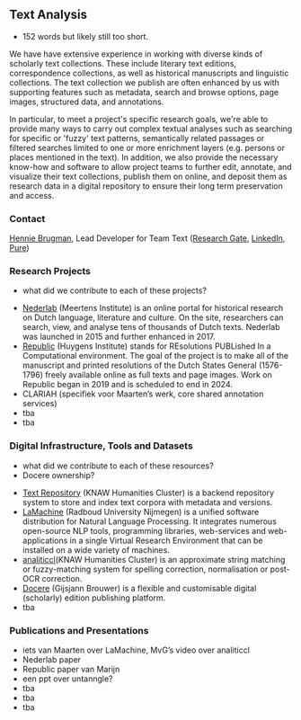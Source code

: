 ## Text Analysis

+ 152 words but likely still too short.

We have have extensive experience in working with diverse kinds of scholarly text collections. These include literary text editions, correspondence collections, as well as historical manuscripts and linguistic collections. The text collection we publish are often enhanced by us with supporting features such as metadata, search and browse options, page images, structured data, and annotations. 

In particular, to meet a project's specific research goals, we're able to provide many ways to carry out complex textual analyses such as searching for specific or 'fuzzy' text patterns, semantically related passages or filtered searches limited to one or more enrichment layers (e.g. persons or places mentioned in the text). In addition, we also provide the necessary know-how and software to allow project teams to further edit, annotate, and visualize their text collections, publish them on online, and deposit them as research data in a digital repository to ensure their long term preservation and access.

### Contact

[Hennie Brugman](mailto:hennie.brugman@di.huc.knaw.nl), Lead Developer for Team Text ([Research Gate](https://www.researchgate.net/profile/Hennie-Brugman), [LinkedIn](https://nl.linkedin.com/in/hennie-brugman-8327369), [Pure](https://pure.knaw.nl/portal/en/persons/h-brugman))

### Research Projects

+ what did we contribute to each of these projects?

- [Nederlab](https://www.nederlab.nl) (Meertens Institute) is an online portal for historical research on Dutch language, literature and culture. On the site, researchers can search, view, and analyse tens of thousands of Dutch texts. Nederlab was launched in 2015 and further enhanced in 2017.
- [Republic](https://en.huygens.knaw.nl/projecten/resoluties-staten-generaal-1576-1796-de-oerbronnen-van-de-parlementaire-democratie/?noredirect=en_GB) (Huygens Institute) stands for REsolutions PUBLished In a Computational environment. The goal of the project is to make all of the manuscript and printed resolutions of the Dutch States General (1576-1796) freely available online as full texts and page images. Work on Republic began in 2019 and is scheduled to end in 2024.
- CLARIAH (specifiek voor Maarten’s werk, core shared annotation services)
- tba
- tba


### Digital Infrastructure, Tools and Datasets

+ what did we contribute to each of these resources?
+ Docere ownership?

- [Text Repository](https://github.com/knaw-huc/textrepo) (KNAW Humanities Cluster) is a  backend repository system to store and index text corpora with metadata and versions.
- [LaMachine](https://proycon.github.io/LaMachine) (Radboud University Nijmegen) is a unified software distribution for Natural Language Processing. It integrates numerous open-source NLP tools, programming libraries, web-services and web-applications in a single Virtual Research Environment that can be installed on a wide variety of machines. 
- [analiticcl](https://github.com/proycon/analiticcl)(KNAW Humanities Cluster) is an approximate string matching or fuzzy-matching system for spelling correction, normalisation or post-OCR correction.
- [Docere](https://github.com/knaw-huc/docere) (Gijsjann Brouwer) is a flexible and customisable digital (scholarly) edition publishing platform.
- tba

### Publications and Presentations

- iets van Maarten over LaMachine, MvG’s video over analiticcl
- Nederlab paper
- Republic paper van Marijn
- een ppt over untanngle?
- tba
- tba
- tba
